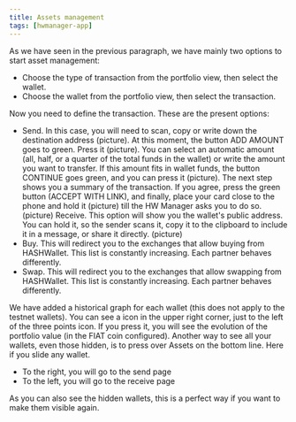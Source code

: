 ```yaml
---
title: Assets management
tags: [hwmanager-app]
---
```


As we have seen in the previous paragraph, we have mainly two options to start asset management:

- Choose the type of transaction from the portfolio view, then select the wallet.
- Choose the wallet from the portfolio view, then select the transaction.

Now you need to define the transaction. These are the present options:

- Send. In this case, you will need to scan, copy or write down the destination address (picture). At this moment, the button ADD AMOUNT goes to green. Press it (picture). You can select an automatic amount (all, half, or a quarter of the total funds in the wallet) or write the amount you want to transfer. If this amount fits in wallet funds, the button CONTINUE goes green, and you can press it (picture). The next step shows you a summary of the transaction. If you agree, press the green button (ACCEPT WITH LINK), and finally, place your card close to the phone and hold it (picture) till the HW Manager asks you to do so. (picture)
  Receive. This option will show you the wallet's public address. You can hold it, so the sender scans it, copy it to the clipboard to include it in a message, or share it directly. (picture)
- Buy. This will redirect you to the exchanges that allow buying from HASHWallet. This list is constantly increasing. Each partner behaves differently.
- Swap. This will redirect you to the exchanges that allow swapping from HASHWallet. This list is constantly increasing. Each partner behaves differently.

We have added a historical graph for each wallet (this does not apply to the testnet wallets). You can see a icon in the upper right corner, just to the left of the three points icon. If you press it, you will see the evolution of the portfolio value (in the FIAT coin configured).
Another way to see all your wallets, even those hidden, is to press over Assets on the bottom line. Here if you slide any wallet.

- To the right, you will go to the send page
- To the left, you will go to the receive page

As you can also see the hidden wallets, this is a perfect way if you want to make them visible again.
